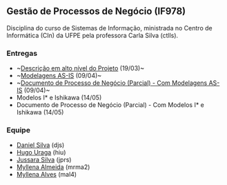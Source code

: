 ## Gestão de Processos de Negócio (IF978)

Disciplina do curso de Sistemas de Informação, ministrada no Centro de Informática (CIn) da UFPE pela professora Carla Silva (ctlls). 

### Entregas
- ~[Descrição em alto nível do Projeto](https://github.com/jussararodrigues/4-periodo/blob/master/gpn/01%20-%20Descri%C3%A7%C3%A3o%20em%20alto%20n%C3%ADvel.md) (19/03)~
- ~[Modelagens AS-IS](https://github.com/jussararodrigues/4-periodo/tree/master/gpn/Modelagens%20AS-IS) (09/04)~
- ~[Documento de Processo de Negócio (Parcial) - Com Modelagens AS-IS](https://github.com/jussararodrigues/4-periodo/blob/master/gpn/Plano%20de%20implanta%C3%A7%C3%A3o%20do%20m%C3%B3dulo%20de%20integra%C3%A7%C3%A3o%20%C3%BAnica%20.pdf) (09/04)~
- Modelos I* e Ishikawa (14/05)
- Documento de Processo de Negócio (Parcial) - Com Modelos I* e Ishikawa (14/05)

### Equipe
- [Daniel Silva](https://github.com/shirubadan) (djs)
- [Hugo Uraga](https://github.com/hugouraga) (hiu)
- [Jussara Silva](https://github.com/jussararodrigues) (jprs)
- [Myllena Almeida](https://github.com/MyllenaAlmeida) (mrma2)
- [Myllena Alves](https://github.com/myllenaalves) (mal4)
